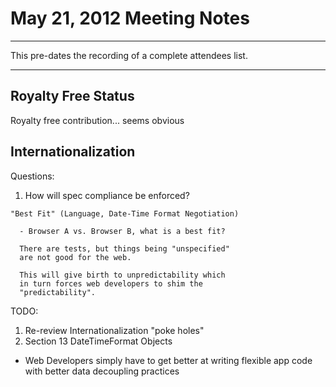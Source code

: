 # May 21, 2012 Meeting Notes
-----

This pre-dates the recording of a complete attendees list. 

-----

## Royalty Free Status

Royalty free contribution... seems obvious


## Internationalization







Questions:

  1. How will spec compliance be enforced?

    "Best Fit" (Language, Date-Time Format Negotiation)

      - Browser A vs. Browser B, what is a best fit?

      There are tests, but things being "unspecified"
      are not good for the web.

      This will give birth to unpredictability which
      in turn forces web developers to shim the
      "predictability".



TODO:

  1. Re-review Internationalization "poke holes"
  2. Section 13 DateTimeFormat Objects




* Web Developers simply have to get better at writing flexible app
  code with better data decoupling practices
